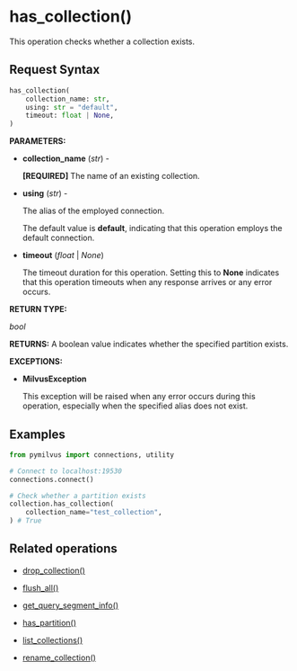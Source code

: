 # has_collection()

This operation checks whether a collection exists.

## Request Syntax

```python
has_collection(
    collection_name: str,
    using: str = "default",
    timeout: float | None,
)
```

**PARAMETERS:**

- **collection_name** (*str*) -

    **[REQUIRED]**
    The name of an existing collection.

- **using** (*str*) - 

    The alias of the employed connection.

    The default value is **default**, indicating that this operation employs the default connection.

- **timeout** (*float* | *None*)  

    The timeout duration for this operation. Setting this to **None** indicates that this operation timeouts when any response arrives or any error occurs.

**RETURN TYPE:**

*bool*

**RETURNS:**
A boolean value indicates whether the specified partition exists.

**EXCEPTIONS:**

- **MilvusException**

    This exception will be raised when any error occurs during this operation, especially when the specified alias does not exist.

## Examples

```python
from pymilvus import connections, utility

# Connect to localhost:19530
connections.connect()

# Check whether a partition exists
collection.has_collection(
    collection_name="test_collection",
) # True
```

## Related operations

- [drop_collection()](drop_collection.md)

- [flush_all()](flush_all.md)

- [get_query_segment_info()](get_query_segment_info.md)

- [has_partition()](has_partition.md)

- [list_collections()](list_collections.md)

- [rename_collection()](rename_collection.md)

